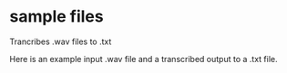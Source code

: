 # sample files
Trancribes .wav files to .txt

Here is an example input .wav file and a transcribed output to a .txt file.
